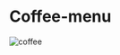# Coffee-menu
![coffee](https://user-images.githubusercontent.com/54948423/184218142-f5bb5c2e-8254-457c-844d-2153849f7dd8.png)


